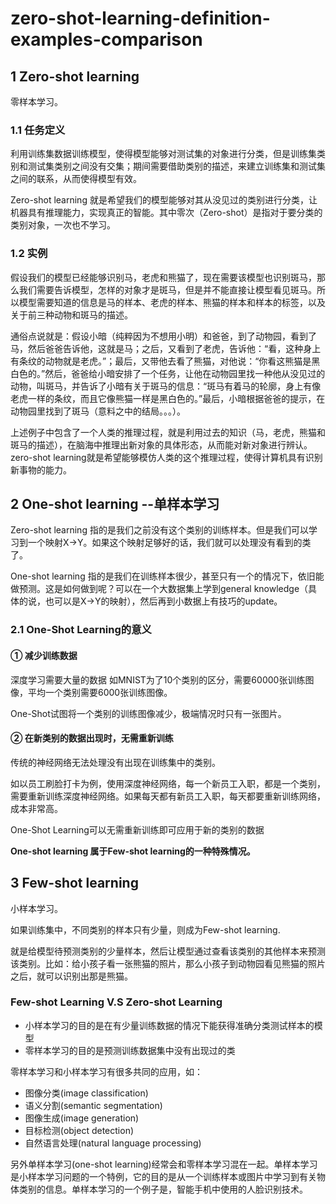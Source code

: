 # zero-shot-learning-definition-examples-comparison

## 1 Zero-shot learning

零样本学习。

### 1.1 任务定义

利用训练集数据训练模型，使得模型能够对测试集的对象进行分类，但是训练集类别和测试集类别之间没有交集；期间需要借助类别的描述，来建立训练集和测试集之间的联系，从而使得模型有效。

Zero-shot learning 就是希望我们的模型能够对其从没见过的类别进行分类，让机器具有推理能力，实现真正的智能。其中零次（Zero-shot）是指对于要分类的类别对象，一次也不学习。

### 1.2 实例

假设我们的模型已经能够识别马，老虎和熊猫了，现在需要该模型也识别斑马，那么我们需要告诉模型，怎样的对象才是斑马，但是并不能直接让模型看见斑马。所以模型需要知道的信息是马的样本、老虎的样本、熊猫的样本和样本的标签，以及关于前三种动物和斑马的描述。

通俗点说就是：假设小暗（纯粹因为不想用小明）和爸爸，到了动物园，看到了马，然后爸爸告诉他，这就是马；之后，又看到了老虎，告诉他：“看，这种身上有条纹的动物就是老虎。”；最后，又带他去看了熊猫，对他说：“你看这熊猫是黑白色的。”然后，爸爸给小暗安排了一个任务，让他在动物园里找一种他从没见过的动物，叫斑马，并告诉了小暗有关于斑马的信息：“斑马有着马的轮廓，身上有像老虎一样的条纹，而且它像熊猫一样是黑白色的。”最后，小暗根据爸爸的提示，在动物园里找到了斑马（意料之中的结局。。。）。

上述例子中包含了一个人类的推理过程，就是利用过去的知识（马，老虎，熊猫和斑马的描述），在脑海中推理出新对象的具体形态，从而能对新对象进行辨认。zero-shot learning就是希望能够模仿人类的这个推理过程，使得计算机具有识别新事物的能力。

## 2 One-shot learning --单样本学习

Zero-shot learning 指的是我们之前没有这个类别的训练样本。但是我们可以学习到一个映射X->Y。如果这个映射足够好的话，我们就可以处理没有看到的类了。

One-shot learning 指的是我们在训练样本很少，甚至只有一个的情况下，依旧能做预测。这是如何做到呢？可以在一个大数据集上学到general knowledge（具体的说，也可以是X->Y的映射），然后再到小数据上有技巧的update。

### 2.1 One-Shot Learning的意义

#### ① 减少训练数据

深度学习需要大量的数据
如MNIST为了10个类别的区分，需要60000张训练图像，平均一个类别需要6000张训练图像。

One-Shot试图将一个类别的训练图像减少，极端情况时只有一张图片。

#### ② 在新类别的数据出现时，无需重新训练

传统的神经网络无法处理没有出现在训练集中的类别。

如以员工刷脸打卡为例，使用深度神经网络，每一个新员工入职，都是一个类别，需要重新训练深度神经网络。如果每天都有新员工入职，每天都要重新训练网络，成本非常高。

One-Shot Learning可以无需重新训练即可应用于新的类别的数据

**One-shot learning 属于Few-shot learning的一种特殊情况。**

## 3 Few-shot learning

小样本学习。

如果训练集中，不同类别的样本只有少量，则成为Few-shot learning.

就是给模型待预测类别的少量样本，然后让模型通过查看该类别的其他样本来预测该类别。比如：给小孩子看一张熊猫的照片，那么小孩子到动物园看见熊猫的照片之后，就可以识别出那是熊猫。

### Few-shot Learning V.S Zero-shot Learning

- 小样本学习的目的是在有少量训练数据的情况下能获得准确分类测试样本的模型
- 零样本学习的目的是预测训练数据集中没有出现过的类

零样本学习和小样本学习有很多共同的应用，如：

- 图像分类(image classification)
- 语义分割(semantic segmentation)
- 图像生成(image generation)
- 目标检测(object detection)
- 自然语言处理(natural language processing)

另外单样本学习(one-shot learning)经常会和零样本学习混在一起。单样本学习是小样本学习问题的一个特例，它的目的是从一个训练样本或图片中学习到有关物体类别的信息。单样本学习的一个例子是，智能手机中使用的人脸识别技术。